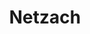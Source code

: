 ---
title: Netzach
svg:
  roman: Netzach
  hebrew: נצח
  title: eternity
  col: 3
  row: 6
  color: pink
  connection:
    - col: 1
      row: 6
      type: kav
    - col: 2
      row: 7
      type: reg
    - col: 2
      row: 9
      type: reg
---
